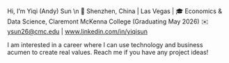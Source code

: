 Hi, I’m Yiqi (Andy) Sun \n
📍 Shenzhen, China | Las Vegas | 🎓 Economics & Data Science, Claremont McKenna College (Graduating May 2026)
✉️ ysun26@cmc.edu | www.linkedin.com/in/yiqisun 

I am interested in a career where I can use technology and business acumen to create real values. 
Reach me if you have any project ideas! 

